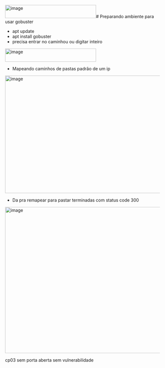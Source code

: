 <img width="296" height="43" alt="image" src="https://github.com/user-attachments/assets/74d59ddb-0aa4-4acd-8e68-ce617d241d9c" /># Preparando ambiente para usar gobuster

- apt update
- apt install gobuster
- precisa entrar no caminhou ou digitar inteiro

<img width="296" height="43" alt="image" src="https://github.com/user-attachments/assets/360517e8-9c83-436b-883e-7269b2fe1565" />

- Mapeando caminhos de pastas padrão de um ip

<img width="658" height="383" alt="image" src="https://github.com/user-attachments/assets/03d65405-1b54-4532-92e2-477d188dd582" />

- Da pra remapear para pastar terminadas com status code 300

<img width="755" height="476" alt="image" src="https://github.com/user-attachments/assets/b7452202-824d-4d79-8b32-e4e2f37dfea0" />



cp03
sem porta aberta
sem vulnerabilidade
